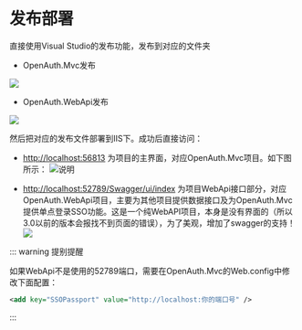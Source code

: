 # 发布部署

直接使用Visual Studio的发布功能，发布到对应的文件夹

* OpenAuth.Mvc发布

![](/dotnetdeploy.png)

* OpenAuth.WebApi发布

![](/dotnetapideploy.png)



然后把对应的发布文件部署到IIS下。成功后直接访问：

* [http://localhost:56813](http://localhost:56813) 为项目的主界面，对应OpenAuth.Mvc项目。如下图所示：
![说明](https://gitee.com/uploads/images/2018/0328/150659_6900820e_362401.png "说明")

* [http://localhost:52789/Swagger/ui/index](http://localhost:52789/Swagger/ui/index)  为项目WebApi接口部分，对应OpenAuth.WebApi项目，主要为其他项目提供数据接口及为OpenAuth.Mvc提供单点登录SSO功能。这是一个纯WebAPI项目，本身是没有界面的（所以3.0以前的版本会报找不到页面的错误），为了美观，增加了swagger的支持！
![](/donetswagger.png)



::: warning 提别提醒

如果WebApi不是使用的52789端口，需要在OpenAuth.Mvc的Web.config中修改下面配置：

```xml
<add key="SSOPassport" value="http://localhost:你的端口号" />
```
:::
